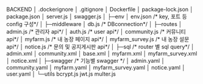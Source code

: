 
BACKEND
│  .dockerignore
│  .gitignore
│  Dockerfile
│  package-lock.json
│  package.json
│  server.js
│  swagger.js
│
├─env
│      env.json /* key, 포트 등 config 구성*/
│
├─middleware
│      db.js  /* DBconnection*/
│
├─routes
│      admin.js  /* 관리자 api*/
│      auth.js /* user api*/
│      community.js /* 커뮤니티 api*/
│      myfarm.js /* 내 농장 페이지 api*/
│      myfarm_survey.js /* 내 농장 설문 api*/
│      notice.js /* 문의 및 공지게시판  api*/
│
├─sql /* router 별 sql query*/
│      admin.xml
│      community.xml
│      base.xml
│      myfarm.xml
│      myfarm_survey.xml
│      notice.xml
│
├─swagger /* 기능별 swagger */
│      admin.yaml
│      community.yaml
│      myfarm.yaml
│      myfarm_survey.yaml
│      notice.yaml
│      user.yaml
│
└─utils
        bcrypt.js
        jwt.js
       multer.js
